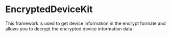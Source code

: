 
# EncryptedDeviceKit

This framework is used to get device information in the encrypt formate and allows you to decrypt the encrypted device information data. 
